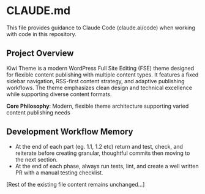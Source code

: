 # CLAUDE.md

This file provides guidance to Claude Code (claude.ai/code) when working with code in this repository.

## Project Overview

Kiwi Theme is a modern WordPress Full Site Editing (FSE) theme designed for flexible content publishing with multiple content types. It features a fixed sidebar navigation, RSS-first content strategy, and adaptive publishing workflows. The theme emphasizes clean design and technical excellence while supporting diverse content formats.

**Core Philosophy**: Modern, flexible theme architecture supporting varied content publishing needs

## Development Workflow Memory

- At the end of each part (eg. 1.1, 1.2 etc) return and test, check, and reiterate before creating granular, thoughtful commits then moving to the next section.
- At the end of each phase, always run tests, lint, and create a well written PR with a manual testing checklist. 

[Rest of the existing file content remains unchanged...]